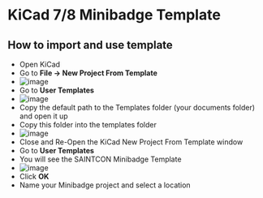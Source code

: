 # KiCad 7/8 Minibadge Template

## How to import and use template
* Open KiCad
* Go to **File -> New Project From Template**
* ![image](https://github.com/user-attachments/assets/6f3ff106-a5fc-41d8-ba4a-7dc359e2a5c6)
* Go to **User Templates**
* ![image](https://github.com/user-attachments/assets/40929cee-a60d-4d6f-9b6d-f3857bca93cd)
* Copy the default path to the Templates folder (your documents folder) and open it up
* Copy this folder into the templates folder
* ![image](https://github.com/user-attachments/assets/be31c697-9768-456e-91f3-752edbe1b31e)
* Close and Re-Open the KiCad New Project From Template window
* Go to **User Templates**
* You will see the SAINTCON Minibadge Template
* ![image](https://github.com/user-attachments/assets/ff9301dd-f89c-4c74-ac33-b4ed6d4642ae)
* Click **OK**
* Name your Minibadge project and select a location
